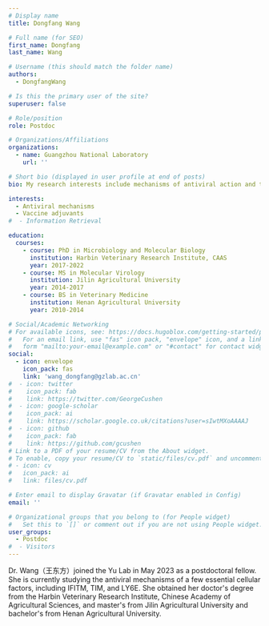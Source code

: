 ```yaml
---
# Display name
title: Dongfang Wang

# Full name (for SEO)
first_name: Dongfang
last_name: Wang

# Username (this should match the folder name)
authors:
  - DongfangWang

# Is this the primary user of the site?
superuser: false

# Role/position
role: Postdoc

# Organizations/Affiliations
organizations:
  - name: Guangzhou National Laboratory
    url: ''

# Short bio (displayed in user profile at end of posts)
bio: My research interests include mechanisms of antiviral action and the development of vaccine adjuvants.

interests:
  - Antiviral mechanisms
  - Vaccine adjuvants
#  - Information Retrieval

education:
  courses:
    - course: PhD in Microbiology and Molecular Biology
      institution: Harbin Veterinary Research Institute, CAAS
      year: 2017-2022
    - course: MS in Molecular Virology
      institution: Jilin Agricultural University
      year: 2014-2017
    - course: BS in Veterinary Medicine
      institution: Henan Agricultural University
      year: 2010-2014

# Social/Academic Networking
# For available icons, see: https://docs.hugoblox.com/getting-started/page-builder/#icons
#   For an email link, use "fas" icon pack, "envelope" icon, and a link in the
#   form "mailto:your-email@example.com" or "#contact" for contact widget.
social:
  - icon: envelope
    icon_pack: fas
    link: 'wang_dongfang@gzlab.ac.cn'
#  - icon: twitter
#    icon_pack: fab
#    link: https://twitter.com/GeorgeCushen
#  - icon: google-scholar
#    icon_pack: ai
#    link: https://scholar.google.co.uk/citations?user=sIwtMXoAAAAJ
#  - icon: github
#    icon_pack: fab
#    link: https://github.com/gcushen
# Link to a PDF of your resume/CV from the About widget.
# To enable, copy your resume/CV to `static/files/cv.pdf` and uncomment the lines below.
# - icon: cv
#   icon_pack: ai
#   link: files/cv.pdf

# Enter email to display Gravatar (if Gravatar enabled in Config)
email: ''

# Organizational groups that you belong to (for People widget)
#   Set this to `[]` or comment out if you are not using People widget.
user_groups:
  - Postdoc
#  - Visitors
---
```


Dr. Wang（王东方）joined the Yu Lab in May 2023 as a postdoctoral fellow. She is currently studying the antiviral mechanisms of a few essential cellular factors, including IFITM, TIM, and LY6E. She obtained her doctor's degree from the Harbin Veterinary Research Institute, Chinese Academy of Agricultural Sciences, and master's from Jilin Agricultural University and bachelor's from Henan Agricultural University.
